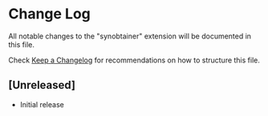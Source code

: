 # Change Log

All notable changes to the "synobtainer" extension will be documented in this file.

Check [Keep a Changelog](http://keepachangelog.com/) for recommendations on how to structure this file.

## [Unreleased]

- Initial release